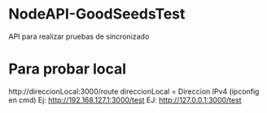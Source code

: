 # NodeAPI-GoodSeedsTest
API para realizar pruebas de sincronizado
# Para probar local
http://direccionLocal:3000/route
direccionLocal = Direccion IPv4 (ipconfig en cmd)
Ej: http://192.168.127.1:3000/test
EJ: http://127.0.0.1:3000/test